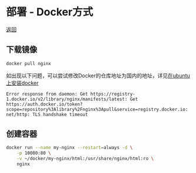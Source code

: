 [nginx]: /note/nginx/README.md
[docker>install_on_ubuntu]: /note/docker/install_on_ubuntu.md

# 部署 - Docker方式

[返回][nginx]  

## 下载镜像

```bash
docker pull nginx
```

如出现以下问题，可以尝试修改Docker的仓库地址为国内的地址，详见[在ubuntu上安装docker][docker>install_on_ubuntu]

```text
Error response from daemon: Get https://registry-1.docker.io/v2/library/nginx/manifests/latest: Get https://auth.docker.io/token?scope=repository%3Alibrary%2Fnginx%3Apull&service=registry.docker.io: net/http: TLS handshake timeout
```

## 创建容器

```bash
docker run --name my-nginx --restart=always -d \
    -p 10080:80 \
    -v ~/docker/my-nginx/html:/usr/share/nginx/html:ro \
    nginx
```
